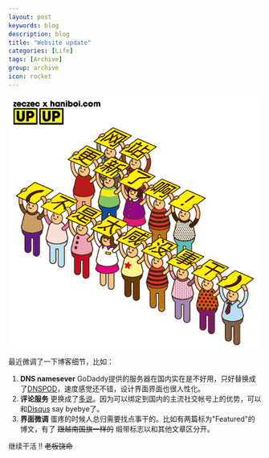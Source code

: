```yaml
---
layout: post
keywords: blog
description: blog
title: "Website update"
categories: [Life]
tags: [Archive]
group: archive
icon: rocket
---
```


![网站更新](/image/post/upup.jpg)

最近微调了一下博客细节，比如：

1. **DNS namesever** GoDaddy提供的服务器在国内实在是不好用，只好替换成了[DNSPOD](https://www.dnspod.cn/)，速度感觉还不错，设计界面界面也很人性化。
2. **评论服务** 更换成了[多说](duoshuo.com)。因为可以绑定到国内的主流社交帐号上的优势，可以和[Disqus](www.disqus.com) say byebye了。
3. **界面微调** 蛋疼的时候人总归需要找点事干的。比如有两篇标为"Featured"的博文，有了 <del>跟越南国旗一样的</del> 缎带标志以和其他文章区分开。

继续干活 !! <del>老板饶命</del>
